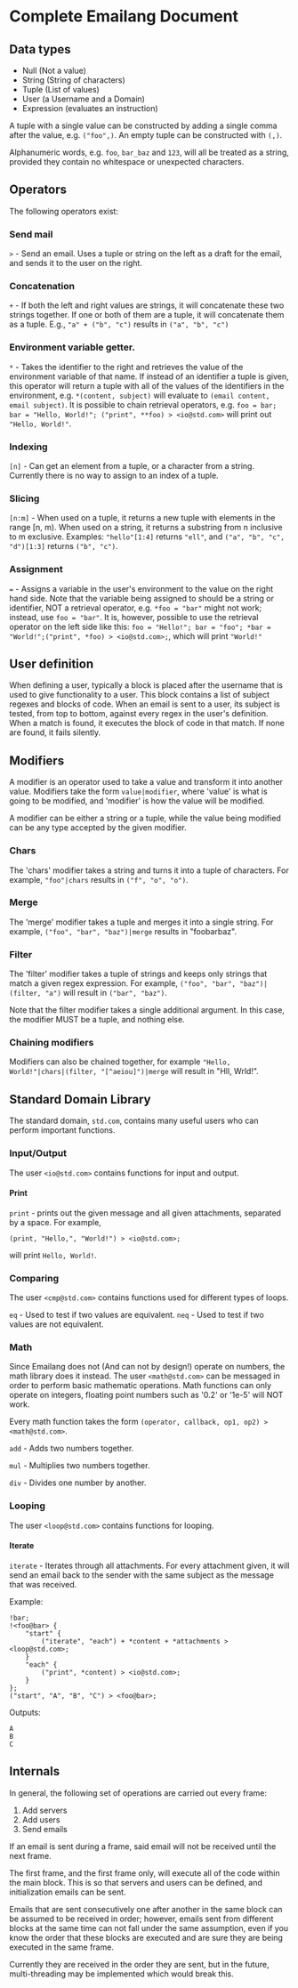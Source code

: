 # Complete Emailang Document

## Data types
* Null (Not a value)
* String (String of characters)
* Tuple (List of values)
* User (a Username and a Domain)
* Expression (evaluates an instruction)

A tuple with a single value can be constructed by adding a single comma after
the value, e.g. `("foo",)`. An empty tuple can be constructed with `(,)`.

Alphanumeric words, e.g. `foo`, `bar_baz` and `123`, will all be treated as a
string, provided they contain no whitespace or unexpected characters.

## Operators
The following operators exist:

### Send mail
`>` - Send an email. Uses a tuple or string on the left as a draft for the
email, and sends it to the user on the right.

### Concatenation
`+` - If both the left and right values are strings, it will
concatenate these two strings together. If one or both of them are a tuple, it
will concatenate them as a tuple. E.g., `"a" + ("b", "c")` results
in `("a", "b", "c")`

### Environment variable getter.
`*` - Takes the identifier to the right and retrieves
the value of the environment variable of that name. If instead of an identifier
a tuple is given, this operator will return a tuple with all of the values of
the identifiers in the environment, e.g. `*(content, subject)` will evaluate
to `(email content, email subject)`. It is possible to chain retrieval
operators, e.g.
`foo = bar; bar = "Hello, World!"; ("print", **foo) > <io@std.com>` will
print out `"Hello, World!"`.

### Indexing
`[n]` - Can get an element from a tuple, or a character from a string.
Currently there is no way to assign to an index of a tuple.

### Slicing
`[n:m]` - When used on a tuple, it returns a new tuple with elements in
the range [n, m). When used on a string, it returns a substring from n inclusive
to m exclusive. Examples: `"hello"[1:4]` returns `"ell"`, and
`("a", "b", "c", "d")[1:3]` returns `("b", "c")`.

### Assignment
`=` - Assigns a variable in the user's environment to the value on
the right hand side. Note that the variable being assigned to should be a
string or identifier, NOT a retrieval operator, e.g. `*foo = "bar"` might not
work; instead, use `foo = "bar"`. It is, however, possible to use the retrieval
operator on the left side like this:
`foo = "Hello!"; bar = "foo"; *bar = "World!";("print", *foo) > <io@std.com>;`,
which will print `"World!"`

## User definition
When defining a user, typically a block is placed after the username that is
used to give functionality to a user. This block contains a list of subject
regexes and blocks of code. When an email is sent to a user, its subject is
tested, from top to bottom, against every regex in the user's definition. When
a match is found, it executes the block of code in that match. If none are
found, it fails silently.

## Modifiers
A modifier is an operator used to take a value and transform it into another
value. Modifiers take the form `value|modifier`, where 'value' is what is going
to be modified, and 'modifier' is how the value will be modified.

A modifier can be either a string or a tuple, while the value being modified
can be any type accepted by the given modifier.

### Chars
The 'chars' modifier takes a string and turns it into a tuple of characters.
For example, `"foo"|chars` results in `("f", "o", "o")`.

### Merge
The 'merge' modifier takes a tuple and merges it into a single string.
For example, `("foo", "bar", "baz")|merge` results in "foobarbaz".

### Filter
The 'filter' modifier takes a tuple of strings and keeps only strings that match
a given regex expression. For example,
`("foo", "bar", "baz")|(filter, "a")` will result in `("bar", "baz")`.

Note that the filter modifier takes a single additional argument. In this case,
the modifier MUST be a tuple, and nothing else.

### Chaining modifiers
Modifiers can also be chained together, for example
`"Hello, World!"|chars|(filter, "[^aeiou]")|merge` will result in "Hll, Wrld!".

## Standard Domain Library
The standard domain, `std.com`, contains many useful users who can perform
important functions.

### Input/Output
The user `<io@std.com>` contains functions for input and output.

#### Print
`print` - prints out the given message and all given attachments, separated by
a space.
For example,
```
(print, "Hello,", "World!") > <io@std.com>;
```
will print `Hello, World!`.

### Comparing
The user `<cmp@std.com>` contains functions used for different types of loops.

`eq` - Used to test if two values are equivalent.
`neq` - Used to test if two values are not equivalent.

### Math
Since Emailang does not (And can not by design!) operate on numbers, the math
library does it instead. The user `<math@std.com>` can be messaged in order to
perform basic mathematic operations. Math functions can only operate on
integers, floating point numbers such as '0.2' or '1e-5' will NOT work.

Every math function takes the form
`(operator, callback, op1, op2) > <math@std.com>`.

`add` - Adds two numbers together.

`mul` - Multiplies two numbers together.

`div` - Divides one number by another.

### Looping
The user `<loop@std.com>` contains functions for looping.

#### Iterate
`iterate` - Iterates through all attachments. For every attachment given, it
will send an email back to the sender with the same subject as the message that
was received.

Example:
```
!bar;
!<foo@bar> {
	"start" {
		("iterate", "each") + *content + *attachments > <loop@std.com>;
	}
	"each" {
		("print", *content) > <io@std.com>;
	}
};
("start", "A", "B", "C") > <foo@bar>;
```
Outputs:
```
A
B
C
```

## Internals
In general, the following set of operations are carried out every frame:

1. Add servers
2. Add users
3. Send emails

If an email is sent during a frame, said email will not be received until the
next frame.

The first frame, and the first frame only, will execute all of the code within
the main block. This is so that servers and users can be defined, and
initialization emails can be sent.

Emails that are sent consecutively one after another in the same block can be
assumed to be received in order; however, emails sent from different blocks at
the same time can not fall under the same assumption, even if you know the order
that these blocks are executed and are sure they are being executed in the same
frame.

Currently they are received in the order they are sent, but in the future,
multi-threading may be implemented which would break this.
